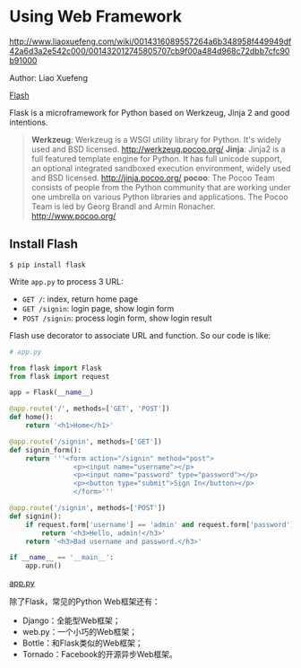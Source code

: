 # Using Web Framework

http://www.liaoxuefeng.com/wiki/0014316089557264a6b348958f449949df42a6d3a2e542c000/001432012745805707cb9f00a484d968c72dbb7cfc90b91000

Author: Liao Xuefeng

[Flash](http://flask.pocoo.org/)

Flask is a microframework for Python based on Werkzeug, Jinja 2 and good intentions.

> **Werkzeug**: Werkzeug is a WSGI utility library for Python. It's widely used and BSD licensed. http://werkzeug.pocoo.org/
> **Jinja**: Jinja2 is a full featured template engine for Python. It has full unicode support, an optional integrated sandboxed execution environment, widely used and BSD licensed. http://jinja.pocoo.org/
> **pocoo**: The Pocoo Team consists of people from the Python community that are working under one umbrella on various Python libraries and applications. The Pocoo Team is led by Georg Brandl and Armin Ronacher. http://www.pocoo.org/

## Install Flash

```
$ pip install flask
```

Write `app.py` to process 3 URL:

* `GET /`: index, return home page
* `GET /signin`: login page, show login form
* `POST /signin`: process login form, show login result

Flash use decorator to associate URL and function. So our code is like:

```python
# app.py

from flask import Flask
from flask import request

app = Flask(__name__)

@app.route('/', methods=['GET', 'POST'])
def home():
    return '<h1>Home</h1>'

@app.route('/signin', methods=['GET'])
def signin_form():
    return '''<form action="/signin" method="post">
                <p><input name="username"></p>
                <p><input name="password" type="password"></p>
                <p><button type="submit">Sign In</button></p>
                </form>'''

@app.route('/signin', methods=['POST'])
def signin():
    if request.form['username'] == 'admin' and request.form['password'] == 'password':
        return '<h3>Hello, admin!</h3>'
    return '<h3>Bad username and password.</h3>'

if __name__ == '__main__':
    app.run()

```

[app.py](./scripts/app.py)

除了Flask，常见的Python Web框架还有：

* Django：全能型Web框架；
* web.py：一个小巧的Web框架；
* Bottle：和Flask类似的Web框架；
* Tornado：Facebook的开源异步Web框架。
